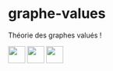 # graphe-values
Théorie des graphes valués !

<img src="https://forthebadge.com/images/badges/made-with-java.svg" height = "35" />
<img src="https://forthebadge.com/images/badges/contains-17-coffee-cups.svg" height="35" />
<img src="https://forthebadge.com/images/badges/powered-by-coffee.svg" height="35" />


